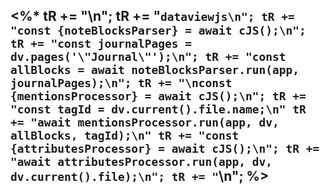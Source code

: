 <%*
tR += "\n";
tR += "```dataviewjs\n";
tR += "const {noteBlocksParser} = await cJS();\n";
tR += "const journalPages = dv.pages('\"Journal\"');\n";
tR += "const allBlocks = await noteBlocksParser.run(app, journalPages);\n";
tR += "\nconst {mentionsProcessor} = await cJS();\n";
tR += "const tagId = dv.current().file.name;\n"
tR += "await mentionsProcessor.run(app, dv, allBlocks, tagId);\n"
tR += "const {attributesProcessor} = await cJS();\n";
tR += "await attributesProcessor.run(app, dv, dv.current().file);\n";
tR += "```\n";
%>
---
